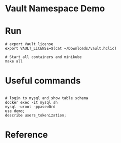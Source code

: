 # Vault Namespace Demo

# Run

```shell
# export Vault license
export VAULT_LICENSE=$(cat ~/Downloads/vault.hclic)     

# Start all containers and minikube
make all
```

# Useful commands
```shell

# login to mysql and show table schema
docker exec -it mysql sh
mysql -uroot -ppassw0rd
use demo;
describe users_tokenization;

```

# Reference
